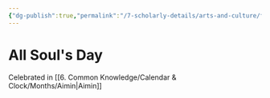 ```yaml
---
{"dg-publish":true,"permalink":"/7-scholarly-details/arts-and-culture/festivals-and-holidays/all-soul-s-day/","noteIcon":""}
---
```


# All Soul's Day

Celebrated in [[6. Common Knowledge/Calendar & Clock/Months/Aimin\|Aimin]]
